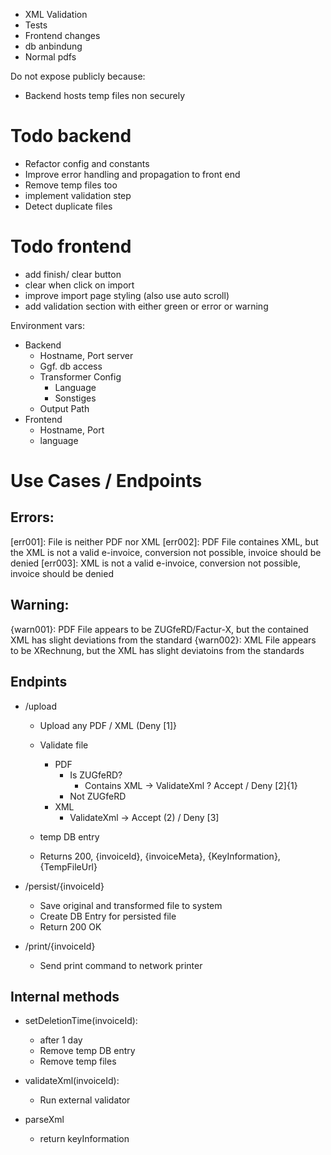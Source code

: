 - XML Validation
- Tests
- Frontend changes
- db anbindung
- Normal pdfs

Do not expose publicly because:
- Backend hosts temp files non securely



# Todo backend
- Refactor config and constants
- Improve error handling and propagation to front end
- Remove temp files too
- implement validation step
- Detect duplicate files

# Todo frontend
- add finish/ clear button
- clear when click on import
- improve import page styling (also use auto scroll)
- add validation section with either green or error or warning


Environment vars:
- Backend
  - Hostname, Port server
  - Ggf. db access
  - Transformer Config
    - Language
    - Sonstiges
  - Output Path 
- Frontend
  - Hostname, Port
  - language


# Use Cases / Endpoints

## Errors:
[err001]: File is neither PDF nor XML
[err002]: PDF File containes XML, but the XML is not a valid e-invoice, conversion not possible, invoice should be denied
[err003]: XML is not a valid e-invoice, conversion not possible, invoice should be denied

## Warning:
{warn001}: PDF File appears to be ZUGfeRD/Factur-X, but the contained XML has slight deviations from the standard
{warn002}: XML File appears to be XRechnung, but the XML has slight deviatoins from the standards

## Endpints
- /upload
    - Upload any PDF / XML (Deny [1]}

    - Validate file
      - PDF
        - Is ZUGfeRD?
          - Contains XML -> ValidateXml ? Accept / Deny [2]{1}
        - Not ZUGfeRD
      - XML
        - ValidateXml -> Accept (2) / Deny [3]
    
    - temp DB entry
    - Returns 200, {invoiceId}, {invoiceMeta}, {KeyInformation}, {TempFileUrl}

- /persist/{invoiceId}
    - Save original and transformed file to system
    - Create DB Entry for persisted file
    - Return 200 OK

- /print/{invoiceId}
  - Send print command to network printer

## Internal methods
- setDeletionTime(invoiceId):
    - after 1 day
    - Remove temp DB entry
    - Remove temp files

- validateXml(invoiceId):
    - Run external validator

- parseXml
    - return keyInformation